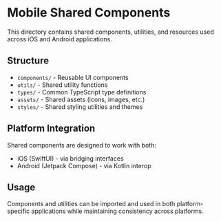 # Mobile Shared Components

This directory contains shared components, utilities, and resources used across
iOS and Android applications.

## Structure

- `components/` - Reusable UI components
- `utils/` - Shared utility functions
- `types/` - Common TypeScript type definitions
- `assets/` - Shared assets (icons, images, etc.)
- `styles/` - Shared styling utilities and themes

## Platform Integration

Shared components are designed to work with both:

- iOS (SwiftUI) - via bridging interfaces
- Android (Jetpack Compose) - via Kotlin interop

## Usage

Components and utilities can be imported and used in both platform-specific
applications while maintaining consistency across platforms.
